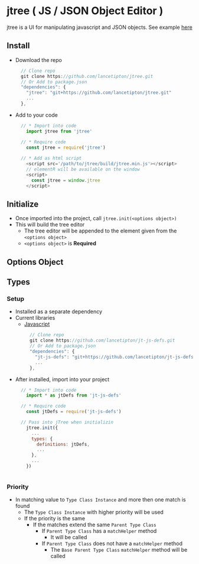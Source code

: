 # jtree ( JS / JSON Object Editor )

jtree is a UI for manipulating javascript and JSON objects. See example [here](https://lancetipton.github.io/jtree/)

## Install

  * Download the repo
    ```js
      // Clone repo
      git clone https://github.com/lancetipton/jtree.git
      // Or Add to package.json
      "dependencies": {
        "jtree": "git+https://github.com/lancetipton/jtree.git"
        ...
      },
    ```
  * Add to your code
    ```js
      // * Import into code
        import jtree from 'jtree'

      // * Require code
        const jtree = require('jtree')
      
      // * Add as html script
        <script src='/path/to/jtree/build/jtree.min.js'></script>
        // elementR will be available on the window 
        <script>
          const jtree = window.jtree
        </script>
    ```
## Initialize

* Once imported into the project, call `jtree.init(<options object>)`
* This will build the tree editor
  * The tree editor will be appended to the element given from the `<options object>`
  * `<options object>` is **Required**


## Options Object



## Types

### Setup

* Installed as a separate dependency
* Current libraries
  * [Javascript](https://github.com/lancetipton/jt-js-defs)
    ```js
      // Clone repo
      git clone https://github.com/lancetipton/jt-js-defs.git
      // Or Add to package.json
      "dependencies": {
        "jt-js-defs": "git+https://github.com/lancetipton/jt-js-defs.git"
        ...
      },
    ```
* After installed, import into your project 
    ```js
      // * Import into code
        import * as jtDefs from 'jt-js-defs'

      // * Require code
        const jtDefs = require('jt-js-defs')

      // Pass into jTree when initializin
        jtree.init({
          ...
          types: {
            definitions: jtDefs,
            ...
          },
          ...
        })
        
    ```

### Priority
  * In matching value to `Type Class Instance` and more then one match is found
    * The `Type Class Instance` with higher priority will be used
    * If the priority is the same
      * If the matches extend the same `Parent Type Class`
        * If `Parent Type Class` has a `matchHelper` method
          * It will be called
        * If `Parent Type Class` does not have a `matchHelper` method
          * The `Base Parent Type Class` `matchHelper` method will be called
  

